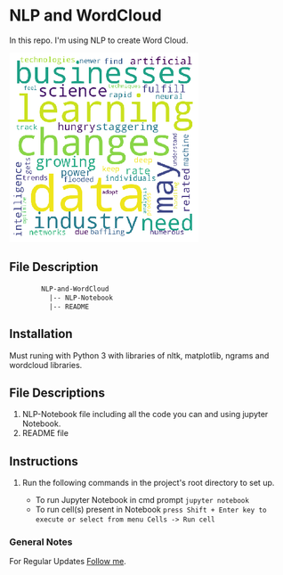 # NLP and WordCloud

In this repo. I'm using NLP to create Word Cloud.

![Screenshot of Web App](word_cloud.png)

## File Description
~~~~~~~
        NLP-and-WordCloud
          |-- NLP-Notebook
          |-- README
~~~~~~~
## Installation
Must runing with Python 3 with libraries of nltk, matplotlib, ngrams and wordcloud libraries.

## File Descriptions
1. NLP-Notebook file including all the code you can and using jupyter Notebook.
2. README file

## Instructions
1. Run the following commands in the project's root directory to set up.

    - To run Jupyter Notebook in cmd prompt 
        `jupyter notebook`
    - To run cell(s) present in Notebook 
        `press Shift + Enter key to execute or select from menu Cells -> Run cell `



### General Notes


For Regular Updates [Follow me](https://github.com/vijaypurohit322/).
